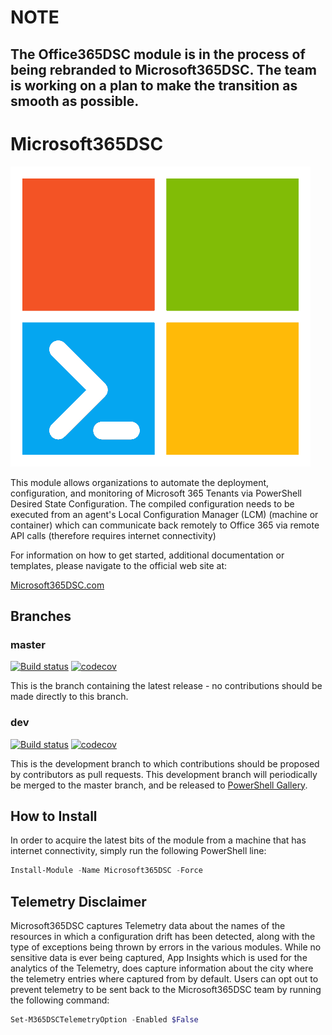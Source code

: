 NOTE
=============
The Office365DSC module is in the process of being rebranded to Microsoft365DSC.
The team is working on a plan to make the transition as smooth as possible.
-------------

# Microsoft365DSC

![DSC Resources Flow](https://github.com/microsoft/Microsoft365DSC/blob/master/Modules/Microsoft365DSC/Dependencies/Images/Logo.png?raw=true)

This module allows organizations to automate the deployment,
configuration, and monitoring of Microsoft 365 Tenants via PowerShell
Desired State Configuration. The compiled configuration needs to be
executed from an agent's Local Configuration Manager (LCM) (machine
or container) which can communicate back remotely to Office 365 via
remote API calls (therefore requires internet connectivity)

For information on how to get started, additional documentation or 
templates, please navigate to the official web site at:

[Microsoft365DSC.com](http://Microsoft365DSC.com)

## Branches

### master

[![Build status](https://ci.appveyor.com/api/projects/status/5a7f2ao7d1mnoqrb/branch/master?svg=true)](https://ci.appveyor.com/project/NikCharlebois/Microsoft365DSC/branch/master)
[![codecov](https://codecov.io/gh/Microsoft/Microsoft365DSC/branch/master/graph/badge.svg)](https://codecov.io/gh/Microsoft/Microsoft365DSC)

This is the branch containing the latest release -
no contributions should be made directly to this branch.

### dev

[![Build status](https://ci.appveyor.com/api/projects/status/5a7f2ao7d1mnoqrb?svg=true)](https://ci.appveyor.com/project/NikCharlebois/Microsoft365DSC)
[![codecov](https://codecov.io/gh/microsoft/Microsoft365DSC/branch/Dev/graph/badge.svg)](https://codecov.io/gh/microsoft/Microsoft365DSC)

This is the development branch
to which contributions should be proposed by contributors as pull requests.
This development branch will periodically be merged to the master branch,
and be released to [PowerShell Gallery](https://www.powershellgallery.com/).

## How to Install

In order to acquire the latest
bits of the module from a machine that has internet connectivity,
simply run the following PowerShell line:

```powershell
Install-Module -Name Microsoft365DSC -Force
```

## Telemetry Disclaimer

Microsoft365DSC captures Telemetry data about the names of the resources
in which a configuration drift has been detected, along with the type
of exceptions being thrown by errors in the various modules. While no
sensitive data is ever being captured, App Insights which is used for
the analytics of the Telemetry, does capture information about the city
where the telemetry entries where captured from by default. Users can
opt out to prevent telemetry to be sent back to the Microsoft365DSC team
by running the following command:

```powershell
Set-M365DSCTelemetryOption -Enabled $False
```
